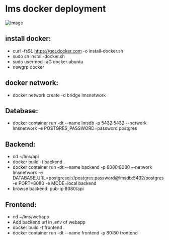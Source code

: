 # lms docker deployment
![image](https://nordicapis.com/wp-content/uploads/Docker-API-infographic-container-devops-nordic-apis.png)

## install docker:
- curl -fsSL https://get.docker.com -o install-docker.sh
- sudo sh install-docker.sh
- sudo usermod -aG docker ubuntu
- newgrp docker

## docker network: 

- docker network create -d bridge lmsnetwork

## Database: 
- docker container run -dt --name lmsdb -p 5432:5432 --network lmsnetwork -e POSTGRES_PASSWORD=password postgres

## Backend:

- cd ~/lms/api
- docker build -t backend .
- docker container run -dt --name backend -p 8080:8080 --network lmsnetwork -e DATABASE_URL=postgresql://postgres:password@lmsdb:5432/postgres -e PORT=8080 -e MODE=local backend
- browse backend: pub-ip:8080/api

## Frontend:

- cd ~/lms/webapp
- Add backend url in .env of webapp 
- docker build -t frontend .
- docker container run -dt --name frontend -p 80:80 frontend
